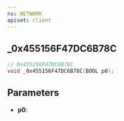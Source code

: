 ```yaml
---
ns: NETWORK
apiset: client
---
```

## _0x455156F47DC6B78C

```c
// 0x455156F47DC6B78C
void _0x455156F47DC6B78C(BOOL p0);
```


## Parameters
* **p0**: